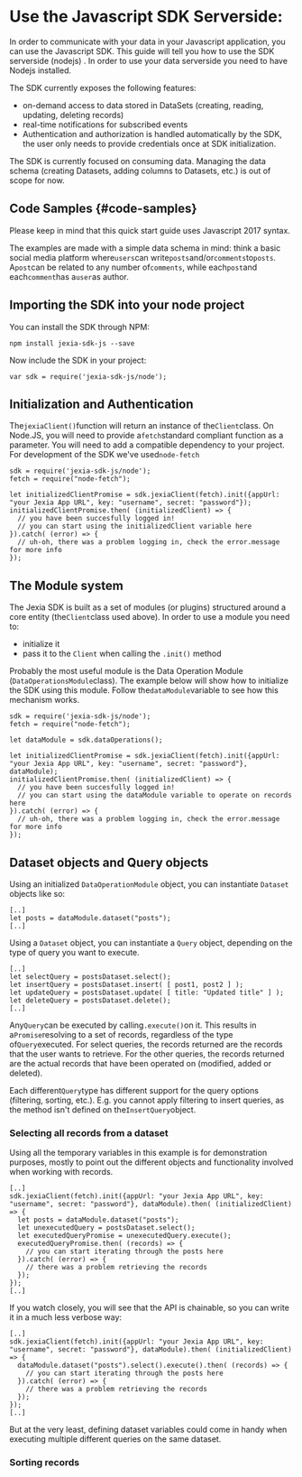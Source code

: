 # Use the Javascript SDK Serverside:

In order to communicate with your data in your Javascript application, you can use the Javascript SDK. This guide will tell you how to use the SDK serverside \(nodejs\) . In order to use your data serverside you need to have Nodejs installed.

The SDK currently exposes the following features:

* on-demand access to data stored in DataSets \(creating, reading, updating, deleting records\)
* real-time notifications for subscribed events
* Authentication and authorization is handled automatically by the SDK, the user only needs to provide credentials once at SDK initialization.

The SDK is currently focused on consuming data. Managing the data schema \(creating Datasets, adding columns to Datasets, etc.\) is out of scope for now.

## Code Samples {#code-samples}

Please keep in mind that this quick start guide uses Javascript 2017 syntax.

The examples are made with a simple data schema in mind: think a basic social media platform where`users`can write`posts`and/or`comments`to`posts`. A`post`can be related to any number of`comments`, while each`post`and each`comment`has a`user`as author.

## Importing the SDK into your node project

You can install the SDK through NPM:

`npm install jexia-sdk-js --save`

Now include the SDK in your project:

`var sdk = require('jexia-sdk-js/node');`

## Initialization and Authentication

The`jexiaClient()`function will return an instance of the`Client`class. On Node.JS, you will need to provide a`fetch`standard compliant function as a parameter. You will need to add a compatible dependency to your project. For development of the SDK we've used`node-fetch`

```
sdk = require('jexia-sdk-js/node');
fetch = require("node-fetch");

let initializedClientPromise = sdk.jexiaClient(fetch).init({appUrl: "your Jexia App URL", key: "username", secret: "password"});
initializedClientPromise.then( (initializedClient) => {
  // you have been succesfully logged in!
  // you can start using the initializedClient variable here
}).catch( (error) => {
  // uh-oh, there was a problem logging in, check the error.message for more info
});
```

## The Module system

The Jexia SDK is built as a set of modules \(or plugins\) structured around a core entity \(the`Client`class used above\). In order to use a module you need to:

* initialize it
* pass it to the
  `Client`
  when calling the
  `.init()`
  method

Probably the most useful module is the Data Operation Module \(`DataOperationsModule`class\). The example below will show how to initialize the SDK using this module. Follow the`dataModule`variable to see how this mechanism works.

```
sdk = require('jexia-sdk-js/node');
fetch = require("node-fetch");

let dataModule = sdk.dataOperations();

let initializedClientPromise = sdk.jexiaClient(fetch).init({appUrl: "your Jexia App URL", key: "username", secret: "password"}, dataModule);
initializedClientPromise.then( (initializedClient) => {
  // you have been succesfully logged in!
  // you can start using the dataModule variable to operate on records here
}).catch( (error) => {
  // uh-oh, there was a problem logging in, check the error.message for more info
});
```

## Dataset objects and Query objects

Using an initialized `DataOperationModule` object, you can instantiate `Dataset` objects like so:

```
[..]
let posts = dataModule.dataset("posts");
[..]
```

Using a `Dataset` object, you can instantiate a `Query` object, depending on the type of query you want to execute.

```
[..]
let selectQuery = postsDataset.select();
let insertQuery = postsDataset.insert( [ post1, post2 ] );
let updateQuery = postsDataset.update( [ title: "Updated title" ] );
let deleteQuery = postsDataset.delete();
[..]
```

Any`Query`can be executed by calling`.execute()`on it. This results in a`Promise`resolving to a set of records, regardless of the type of`Query`executed. For select queries, the records returned are the records that the user wants to retrieve. For the other queries, the records returned are the actual records that have been operated on \(modified, added or deleted\).

Each different`Query`type has different support for the query options \(filtering, sorting, etc.\). E.g. you cannot apply filtering to insert queries, as the method isn't defined on the`InsertQuery`object.

### Selecting all records from a dataset

Using all the temporary variables in this example is for demonstration purposes, mostly to point out the different objects and functionality involved when working with records.

```
[..]
sdk.jexiaClient(fetch).init({appUrl: "your Jexia App URL", key: "username", secret: "password"}, dataModule).then( (initializedClient) => {
  let posts = dataModule.dataset("posts");
  let unexecutedQuery = postsDataset.select();
  let executedQueryPromise = unexecutedQuery.execute();
  executedQueryPromise.then( (records) => {
    // you can start iterating through the posts here
  }).catch( (error) => {
    // there was a problem retrieving the records
  });
});
[..]
```

If you watch closely, you will see that the API is chainable, so you can write it in a much less verbose way:

```
[..]
sdk.jexiaClient(fetch).init({appUrl: "your Jexia App URL", key: "username", secret: "password"}, dataModule).then( (initializedClient) => {
  dataModule.dataset("posts").select().execute().then( (records) => {
    // you can start iterating through the posts here
  }).catch( (error) => {
    // there was a problem retrieving the records
  });
});
[..]
```

But at the very least, defining dataset variables could come in handy when executing multiple different queries on the same dataset.

### Sorting records





